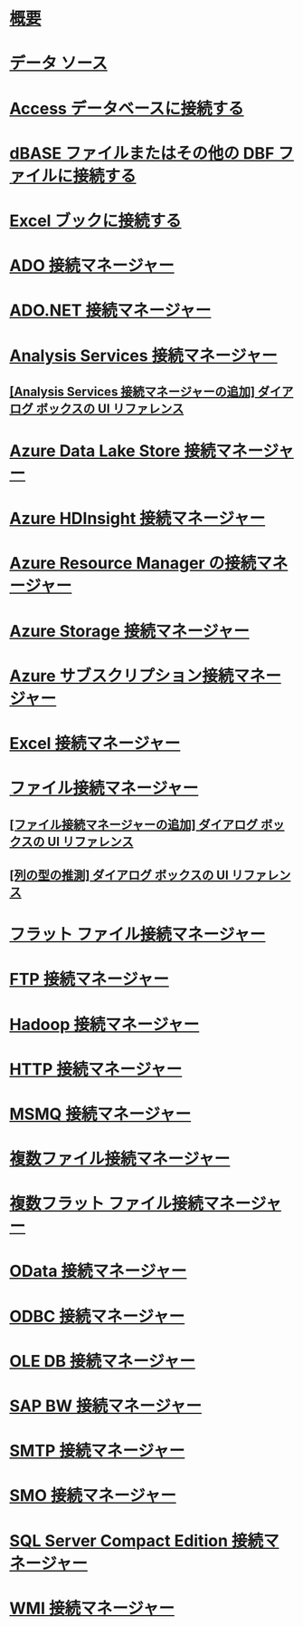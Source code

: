 # [概要](integration-services-ssis-connections.md)  
# [データ ソース](data-sources.md)  
# [Access データベースに接続する](connect-to-an-access-database.md)  
# [dBASE ファイルまたはその他の DBF ファイルに接続する](connect-to-a-dbase-or-other-dbf-file.md)  
# [Excel ブックに接続する](connect-to-an-excel-workbook.md)  
# [ADO 接続マネージャー](ado-connection-manager.md)  
# [ADO.NET 接続マネージャー](ado-net-connection-manager.md)  
# [Analysis Services 接続マネージャー](analysis-services-connection-manager.md)  
## [[Analysis Services 接続マネージャーの追加] ダイアログ ボックスの UI リファレンス](add-analysis-services-connection-manager-dialog-box-ui-reference.md)  
# [Azure Data Lake Store 接続マネージャー](azure-data-lake-store-connection-manager.md)  
# [Azure HDInsight 接続マネージャー](azure-hdinsight-connection-manager.md)  
# [Azure Resource Manager の接続マネージャー](azure-resource-manager-connection-manager.md)  
# [Azure Storage 接続マネージャー](azure-storage-connection-manager.md)  
# [Azure サブスクリプション接続マネージャー](azure-subscription-connection-manager.md)  
# [Excel 接続マネージャー](excel-connection-manager.md)  
# [ファイル接続マネージャー](file-connection-manager.md)  
## [[ファイル接続マネージャーの追加] ダイアログ ボックスの UI リファレンス](add-file-connection-manager-dialog-box-ui-reference.md)  
## [[列の型の推測] ダイアログ ボックスの UI リファレンス](suggest-column-types-dialog-box-ui-reference.md)  
# [フラット ファイル接続マネージャー](flat-file-connection-manager.md)  
# [FTP 接続マネージャー](ftp-connection-manager.md)  
# [Hadoop 接続マネージャー](hadoop-connection-manager.md)  
# [HTTP 接続マネージャー](http-connection-manager.md)  
# [MSMQ 接続マネージャー](msmq-connection-manager.md)  
# [複数ファイル接続マネージャー](multiple-files-connection-manager.md)  
# [複数フラット ファイル接続マネージャー](multiple-flat-files-connection-manager.md)  
# [OData 接続マネージャー](odata-connection-manager.md)  
# [ODBC 接続マネージャー](odbc-connection-manager.md)  
# [OLE DB 接続マネージャー](ole-db-connection-manager.md)  
# [SAP BW 接続マネージャー](sap-bw-connection-manager.md)  
# [SMTP 接続マネージャー](smtp-connection-manager.md)  
# [SMO 接続マネージャー](smo-connection-manager.md)  
# [SQL Server Compact Edition 接続マネージャー](sql-server-compact-edition-connection-manager.md)  
# [WMI 接続マネージャー](wmi-connection-manager.md)  
